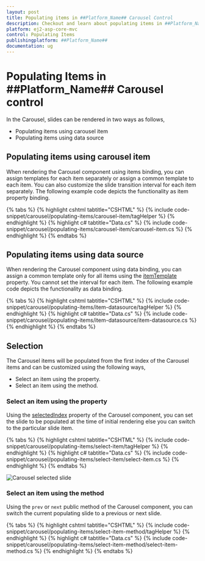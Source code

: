 ```yaml
---
layout: post
title: Populating items in ##Platform_Name## Carousel Control
description: Checkout and learn about populating items in ##Platform_Name## Carousel control of Syncfusion Essential JS 2 and more details.
platform: ej2-asp-core-mvc
control: Populating Items
publishingplatform: ##Platform_Name##
documentation: ug
---
```


# Populating Items in ##Platform_Name## Carousel control

In the Carousel, slides can be rendered in two ways as follows,

* Populating items using carousel item
* Populating items using data source

## Populating items using carousel item

When rendering the Carousel component using items binding, you can assign templates for each item separately or assign a common template to each item. You can also customize the slide transition interval for each item separately. The following example code depicts the functionality as item property binding.

{% tabs %}
{% highlight cshtml tabtitle="CSHTML" %}
{% include code-snippet/carousel/populating-items/carousel-item/tagHelper %}
{% endhighlight %}
{% highlight c# tabtitle="Data.cs" %}
{% include code-snippet/carousel/populating-items/carousel-item/carousel-item.cs %}
{% endhighlight %}
{% endtabs %}

## Populating items using data source

When rendering the Carousel component using data binding, you can assign a common template only for all items using the [itemTemplate](https://help.syncfusion.com/cr/aspnetcore-js2/Syncfusion.EJ2.Navigations.Carousel.html#Syncfusion_EJ2_Navigations_Carousel_ItemTemplate) property. You cannot set the interval for each item. The following example code depicts the functionality as data binding.

{% tabs %}
{% highlight cshtml tabtitle="CSHTML" %}
{% include code-snippet/carousel/populating-items/item-datasource/tagHelper %}
{% endhighlight %}
{% highlight c# tabtitle="Data.cs" %}
{% include code-snippet/carousel/populating-items/item-datasource/item-datasource.cs %}
{% endhighlight %}
{% endtabs %}

## Selection

The Carousel items will be populated from the first index of the Carousel items and can be customized using the following ways,

* Select an item using the property.
* Select an item using the method.

### Select an item using the property

Using the [selectedIndex](https://help.syncfusion.com/cr/aspnetcore-js2/Syncfusion.EJ2.Navigations.Carousel.html#Syncfusion_EJ2_Navigations_Carousel_SelectedIndex) property of the Carousel component, you can set the slide to be populated at the time of initial rendering else you can switch to the particular slide item.

{% tabs %}
{% highlight cshtml tabtitle="CSHTML" %}
{% include code-snippet/carousel/populating-items/select-item/tagHelper %}
{% endhighlight %}
{% highlight c# tabtitle="Data.cs" %}
{% include code-snippet/carousel/populating-items/select-item/select-item.cs %}
{% endhighlight %}
{% endtabs %}

![Carousel selected slide](images/selected_index.png)

### Select an item using the method

Using the `prev` or `next` public method of the Carousel component, you can switch the current populating slide to a previous or next slide.

{% tabs %}
{% highlight cshtml tabtitle="CSHTML" %}
{% include code-snippet/carousel/populating-items/select-item-method/tagHelper %}
{% endhighlight %}
{% highlight c# tabtitle="Data.cs" %}
{% include code-snippet/carousel/populating-items/select-item-method/select-item-method.cs %}
{% endhighlight %}
{% endtabs %}
